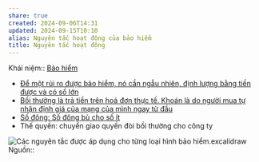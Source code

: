 ```yaml
---
share: true
created: 2024-09-06T14:31
updated: 2024-09-15T10:10
alias: Nguyên tắc hoạt động của bảo hiểm
title: Nguyên tắc hoạt động
---
```

Khái niệm:: [Bảo hiểm](../../../%CE%9E%20Kh%C3%A1i%20ni%E1%BB%87m/B%E1%BA%A3o%20hi%E1%BB%83m.md)
- [Để một rủi ro được bảo hiểm, nó cần ngẫu nhiên, định lượng bằng tiền được và có số lớn](./%C4%90%E1%BB%83%20m%E1%BB%99t%20r%E1%BB%A7i%20ro%20%C4%91%C6%B0%E1%BB%A3c%20b%E1%BA%A3o%20hi%E1%BB%83m,%20n%C3%B3%20c%E1%BA%A7n%20ng%E1%BA%ABu%20nhi%C3%AAn,%20%C4%91%E1%BB%8Bnh%20l%C6%B0%E1%BB%A3ng%20b%E1%BA%B1ng%20ti%E1%BB%81n%20%C4%91%C6%B0%E1%BB%A3c%20v%C3%A0%20c%C3%B3%20s%E1%BB%91%20l%E1%BB%9Bn.md)
- [Bồi thường là trả tiền trên hoá đơn thực tế. Khoán là do người mua tự nhận định giá của mạng của mình ngay từ đầu](./B%E1%BB%93i%20th%C6%B0%E1%BB%9Dng%20l%C3%A0%20tr%E1%BA%A3%20ti%E1%BB%81n%20tr%C3%AAn%20ho%C3%A1%20%C4%91%C6%A1n%20th%E1%BB%B1c%20t%E1%BA%BF.%20Kho%C3%A1n%20l%C3%A0%20do%20ng%C6%B0%E1%BB%9Di%20mua%20t%E1%BB%B1%20nh%E1%BA%ADn%20%C4%91%E1%BB%8Bnh%20gi%C3%A1%20c%E1%BB%A7a%20m%E1%BA%A1ng%20c%E1%BB%A7a%20m%C3%ACnh%20ngay%20t%E1%BB%AB%20%C4%91%E1%BA%A7u.md)
- [Số đông: Số đông bù cho số ít](../Lo%E1%BA%A1i%20h%C3%ACnh%20b%E1%BA%A3o%20hi%E1%BB%83m/B%E1%BA%A3o%20hi%E1%BB%83m%20nh%C3%A2n%20th%E1%BB%8D%20ho%E1%BA%A1t%20%C4%91%E1%BB%99ng%20b%E1%BA%B1ng%20vi%E1%BB%87c%20ph%C3%A2n%20t%C3%A1n%20r%E1%BB%A7i%20ro.md)
- Thế quyền: chuyển giao quyền đòi bồi thường cho công ty

![Các nguyên tắc được áp dụng cho từng loại hình bảo hiểm.excalidraw](../../../../assets/attachments/C%C3%A1c%20nguy%C3%AAn%20t%E1%BA%AFc%20%C4%91%C6%B0%E1%BB%A3c%20%C3%A1p%20d%E1%BB%A5ng%20cho%20t%E1%BB%ABng%20lo%E1%BA%A1i%20h%C3%ACnh%20b%E1%BA%A3o%20hi%E1%BB%83m.svg)
Nguồn:: 
